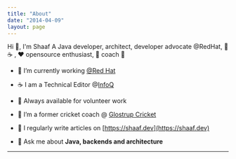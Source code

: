 ```yaml
---
title: "About"
date: "2014-04-09"
layout: page
---
```

Hi 👋, I'm Shaaf
A Java developer, architect, developer advocate @RedHat, 🐧 ☕️ , ❤️ opensource enthusiast, 🏏 coach 🧢


- 🔭 I’m currently working [@Red Hat](https://developers.redhat.com/author/syed-m-shaaf)

- ☕️  I am a Technical Editor @[InfoQ](https://www.infoq.com/profile/Shaaf-Syed/)

- 🌱 Always available for volunteer work

- 🤝 I’m a former cricket coach @ <a href="https://www.facebook.com/groups/3278646455737586" target="blank">Glostrup Cricket</a>

- 📝 I regularly write articles on [https://shaaf.dev](https://shaaf.dev)

- 💬 Ask me about **Java, backends and architecture**

---

